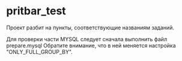 # pritbar_test

Проект разбит на пункты, соответствующие названиям заданий.

Для проверки части MYSQL следует сначала выполнить файл prepare.mysql
Обратите внимание, что в ней меняется настройка "ONLY_FULL_GROUP_BY".
